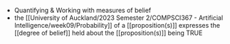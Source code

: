 - Quantifying & Working with measures of belief
- the [[University of Auckland/2023 Semester 2/COMPSCI367 - Artificial Intelligence/week09/Probability]] of a [[proposition(s)]] expresses the [[degree of belief]] held about the [[proposition(s)]] being TRUE